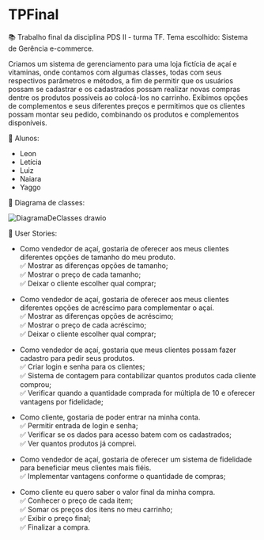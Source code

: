 # TPFinal
:books: Trabalho final da disciplina PDS II - turma TF. Tema escolhido: Sistema de Gerência e-commerce. 

  Criamos um sistema de gerenciamento para uma loja fictícia de açaí e vitaminas, onde contamos com algumas classes, todas com seus 
  respectivos parâmetros e métodos, a fim de permitir que os usuários possam se cadastrar e os cadastrados possam realizar novas compras dentre
  os produtos possíveis ao colocá-los no carrinho. Exibimos opções de complementos e seus diferentes preços e permitimos que os clientes possam
  montar seu pedido, combinando os produtos e complementos disponíveis.



:busts_in_silhouette: Alunos:
  - Leon
  - Letícia
  - Luiz
  - Naiara
  - Yaggo



:memo: Diagrama de classes:

![DiagramaDeClasses drawio](https://user-images.githubusercontent.com/108194166/205774424-8a66a001-3929-4356-a015-6012eac7e6cc.png)




:speech_balloon: User Stories:

- Como vendedor de açaí, gostaria de oferecer aos meus clientes diferentes opções de tamanho  do meu produto.  
:white_check_mark: Mostrar as diferenças opções de tamanho;  
:white_check_mark: Mostrar o preço de cada tamanho;  
:white_check_mark: Deixar o cliente escolher qual comprar;  

- Como vendedor de açaí, gostaria de oferecer aos meus clientes diferentes opções de acréscimo  para complementar o açaí.  
:white_check_mark: Mostrar as diferenças opções de acréscimo;  
:white_check_mark: Mostrar o preço de cada acréscimo;  
:white_check_mark: Deixar o cliente escolher qual comprar;  

- Como vendedor de açaí, gostaria que meus clientes possam fazer cadastro para pedir seus produtos.  
:white_check_mark: Criar login e senha para os clientes;  
:white_check_mark: Sistema de contagem para contabilizar quantos produtos cada cliente comprou;   
:white_check_mark: Verificar quando a quantidade comprada for múltipla de 10 e oferecer  vantagens por fidelidade;  

- Como cliente, gostaria de poder entrar na minha conta.  
:white_check_mark: Permitir entrada de login e senha;  
:white_check_mark: Verificar se os dados para acesso batem com os cadastrados;  
:white_check_mark: Ver quantos produtos já comprei.  

- Como vendedor de açaí, gostaria de oferecer um sistema de fidelidade para beneficiar meus  clientes mais fiéis.   
:white_check_mark: Implementar vantagens conforme o quantidade de compras;  

- Como cliente eu quero saber o valor final da minha compra.  
:white_check_mark: Conhecer o preço de cada item;  
:white_check_mark: Somar os preços dos itens no meu carrinho;  
:white_check_mark: Exibir o preço final;  
:white_check_mark: Finalizar a compra. 
